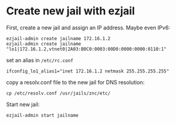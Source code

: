 # Create new jail with ezjail
First, create a new jail and assign an IP address. Maybe even IPv6:

```
ezjail-admin create jailname 172.16.1.2
ezjail-admin create jailname "lo1|172.16.1.2,vtnet0|2A03:B0C0:0003:00D0:0000:0000:0110:1"
```

set an alias in `/etc/rc.conf`

```
ifconfig_lo1_alias1="inet 172.16.1.2 netmask 255.255.255.255"
```

copy a resolv.conf file to the new jail for DNS resolution:

```
cp /etc/resolv.conf /usr/jails/znc/etc/
```

Start new jail:

```
ezjail-admin start jailname
```

